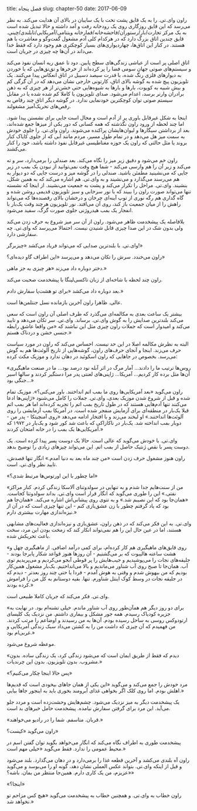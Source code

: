 title: فصل پنجاه
slug: chapter-50
date: 2017-06-09

راون وای.تی. را به یک قایق پشت تخت با یک سایبان در بالای آن هدایت می‌کند. به نظر می‌رسد که این قایق روزگاری روی یک رودخانه رفت و آمد داشته و حالا تبدیل شده‌ است به یک مرکز تجارت/بار/رستوران/فاحشه‌خانه/قمارخانه ویتنامی/آمریکایی/تایلندی/چینی. قایق چندین اتاق بزرگ دارد که در هرکدام کلی آدم مشغول گفت‌و‌گو و معاشرت با هم هستند. در کنار این اتاق‌ها، چهاردیواری‌های بسیار کوچکتری هم وجود دارد که فقط خدا می‌داند در آن‌ها چه چیزی در جریان است.

اتاق اصلی پر است از عیاشی‌ زندگی‌های سطح پایین. دود تا عمق ریه انسان نفوذ می‌کند و سیستم‌های صوتی جهان سومی فضا را پر کرده‌اند از خرخرها و تق‌تق‌هایی که با خوردن به دیوارهای فلزی رنگ شده، با قدرت سیصد دسیبل در اتاق انعکاس پیدا می‌کنند. یک تلویزیون پیچ شده به گوشه بالای اتاق، کارتونی خارجی نشان می‌دهد که در آن گرگی کم و بیش شبیه به کویوت، بارها و بارها به شیوه‌هایی حتی خشن‌تر از هر چیزی که به ذهن برادران وارنر برسد، اعدام می‌شود. صدای تلویزیون یا کاملا کم شده شده یا در مقابل سیستم صوتی توان کوچکترین خودنمایی ندارد. در گوشه دیگر اتاق چند رقاص به رقص‌های تحریک‌آمیز مشغولند.

اینجا به شکل غیرقابل باوری پر از آدم است و محال است جایی برای نشستن پیدا شود. اما چند لحظه از ورود راون نگذشته که همه کسانی که دور یکی از میزها جمع شده‌اند، بعد از برداشتن سیگارها و لیوان‌هایشان پراکنده می‌شوند. راون وای.تی. را جلوی خودش به سمت میز هل می‌دهد و در تمام طول مسیر، مردم مانند آبی که از جلوی کایاک کنار بروند یا مثل حالتی که راون یک حوزه مغناطیسی غیرقابل نفوذ داشته باشد، خود را کنار می‌کشند. 

راون خم می‌شود و دقیق زیر میز را نگاه می‌کند. بعد صندلی را برمی‌دارد، سر و ته می‌کند و زیر آن را هم وارسی می‌کند - شما هیچ وقت نمی‌توانید از نبودن یک بمب در زیر جایی که می‌نشینید مطمئن باشید. صندلی را در گوشه میز و درست جایی که دو دیوار به هم می‌رسند می‌گذارد و می‌نشیند و به وای.تی. هم اشاره می‌کند که به همین شکل، بنشیند. وای.تی. مراحل را تکرار می‌کند و پشت به جمعیت می‌نشیند. از اینجا که نشسته تنها می‌تواند صورت راون را ببیند که با نور سرخابی و سبز تلویزیون قدیمی روشن شده و گاه گداری هم رگه نوری از توپ آینه‌ای چرخان و درخشان بالای رقصنده‌ها که می‌تواند راهش را از میان جمعیت باز کند، روی آن می‌افتد. نور تلویزیون هرچند وقت یک‌بار با انفجار یک بمب هیدروژنی جلوی صورت گرگ، سفید می‌شود.

بلافاصله یک پیشخدمت ظاهر می‌شود. راون از آن سر میز شروع به حرف زدن می‌کند ولی بدون شک در این صدا چیزی قابل شنیدن نیست. احتمالا می‌پرسد که وای.تی. چه سفارشی دارد.

وای.تی. با بلندترین صدایی که می‌تواند فریاد می‌کشد «چیزبرگر!»

راون می‌خندد. سرش را تکان می‌دهد و می‌پرسد «این اطراف گاو دیده‌ای؟»

دختر دوباره داد می‌زند «هر چیزی به جز ماهی.»

راون چند لحظه با شاخه‌ای از زبان تاکسی‌لینگا با پیشخدمت صحبت می‌کند.

بعد دوباره داد می‌کشد «برای تو هشت‌پا سفارش دادم.»

عالی. ظاهرا راون آخرین بازمانده نسل جنتلمن‌ها است.

بیشتر یک ساعت بعدی به مکالمه‌ای می‌گذرد که طرف اصلی آن راون است که سعی می‌کند بلندترین صدایش را به گوش وای.تی. برساند. وای.تی. سر تکان می‌دهد و تایید می‌کند و امیدوار است که جملات راون چیزی مثل این نباشند که «من واقعا عاشق رابطه جنسی خشن و دردناک هستم.»

البته به نظرش مکالمه اصلا در این حد نیست. احساس می‌کند که راون در مورد سیاست حرف می‌زند. اینجا و آنجای حرف‌های راون، گوشه‌هایی از تاریخ آلوئت‌ها هم به گوش می‌رسد. بخصوص در جاهایی که راون اسکوئید در دهان ندارد و موزیک مکث کرده:

«روس‌ها ترتیب ما را دادند... آمار مرگ در اثر آبله نود درصد بود... ما در صنعت ماهیگیری آن‌ها مثل برده کار کردیم... آمریکا... ژاپنی‌های لعنتی پدر مرا دستگیر کردند و سالها اسیر جنگی بود...»

راون می‌گوید «بعد آمریکایی‌ها روی ما بمب اتم انداختند. باور می‌کنی؟». موزیک تمام شده و قبل از شروع شدن موزیک بعدی، وای.تی. جملات را کامل می‌شنود «ژاپنی‌ها ادعا می‌کنند تنها آدم‌هایی هستند که در طول تاریخ بمب اتم را تجربه کرده‌اند اما هر بمب اتم قبلا یک‌بار در منطقه‌ای برای آزمایش منفجر شده است. در آمریکا بمب آزمایشی را روی آلوئت‌ها انداختند.» او لبخند می‌زند و با افتخار ادامه می‌دهد «روی آمنچیتکا - پدر من - دوبار بمب انداخته شد. یک‌بار در ناکازاکی که باعث شد کور شود و یک‌بار در ۱۹۷۲ که آمریکایی‌ها یک بمب را در خانه امتحان کردند.»

وای.تی. با خودش می‌گوید که عالی است. حالا یک دوست پسر پیدا کرده است. یک دوست پسر با نقص ژنتیک حاصل از بمب اتم. این می‌تواند چیزهای زیادی را توضیح بدهد.

راون هنوز مشغول حرف زدن است «من چند ماه بعد به دنیا آمدم.» انگار تنها قصدش، تایید نظر وای.تی. است.

«اما چطور با این اورتوس‌ها مرتبط شدی؟»

«من از سنت‌هایم جدا شدم و به تنهایی در سولدوتنای آلاسکا زندگی کردم. کنار مراکز نفتی.» این را طوری می‌گوید که انگار قرار است وای.تی. بداند سولدوتنا کجاست. «همان‌جا بود که این نصیبم شد.» و به تتوی روی پیشانی‌اش اشاره می‌کند. «همان‌جا هم بود که یاد گرفتم چطور با زن عشق‌بازی کنم - این تنها چیزی است که در آن از نیزه‌اندازی مهارت بیشتری دارم.»

وای.تی. به این فکر می‌کند که در ذهن راون، عشق‌بازی و نیزه‌اندازی فعالیت‌های مشابهی هستند، اما در عین حال این را هم نمی‌تواند انکار کند که زمخت بودن این مرد، سخت باعث تحریکش شده.

«روی قایق‌های ماهیگیری هم کار کرده‌ام، برای کمی درآمد اضافی. از ماهیگیری چهل و هشت ساعته هالیبوت که بر می‌گشتیم - آن روزها هنوز قواعد شکار پابرجا بودند - جلیقه‌های نجات را می‌پوشیدیم و جیب‌هایش را پر قوطی آبجو می‌کردیم و می‌پریدیم توی آب. همان‌جا تا صبح روی آب شناور می‌ماندیم و بالا می‌انداختیم. یک‌بار مشغول همین‌کار بودیم که من بیهوش شدم و وقتی به هوش آمدم - فردا یا حتی چند روز بعدتر - دیدم که در جلیقه نجات در وسط کوک اینتل شناورم. تنها. بقیه دوستانم به کل من را فراموش کرده بودند.»

وای.تی. فکر می‌کند که جریان کاملا طبیعی است.

«برای دو روز دیگر هم همآن‌طور روی آب شناور ماندم. خیلی تشنه‌ام بود. در نهایت به جزیره کودیاک رسیدم. همه جور مشکل و بیماری داشتم. من نزدیک یک کلیسای ارتودوکس روسی به ساحل رسیده بودم. آن‌ها به من رسیدند و اوضاعم را مرتب کردند. من فهمیدم که آن چیزی که داشت من را به کشتن می‌داد سبک زندگی آمریکایی‌ و غربی‌ام بود.»

موعظه شروع می‌شود.

«دیدم که فقط از طریق ایمان است که می‌شود زندگی کرد، یک زندگی ساده. بدون مشروب. بدون تلویزیون. بدون این چرندیات.»

«پس حالا اینجا چکار می‌کنیم؟»

مرد خودش را جمع می‌کند و می‌گوید «این یکی از همان جاهای بیخودی است که قدیم‌ها اهلش بودم. اما روی کلک اگر بخواهی غذای آبرومند بخوری باید به اینجور جاها بیایی.»

یک پیشخدمت دیگر به میز نزدیک می‌شود. چشم‌هایش وحشت‌زده است و مردد جلو می‌آید. این مرد برای گرفتن سفارش نیامده. پیشخدمت حامل خبرهای بد است.

«قربان. متاسفم. شما را در رادیو می‌خواهند.»

راون می‌گوید «کیست؟»

پیشخدمت طوری به اطراف نگاه می‌کند که انگار می‌خواهد بگوید توان گفتن اسم در محیط عمومی را ندارد. فقط می‌گوید «خیلی مهم است.»

راون آه بلندی می‌کشد و آخرین قطعه غذا را برمی‌دارد و در دهان می‌گذارد. بلند می‌شود و قبل از اینکه وای.تی. بتواند عکس العملی نشان دهد، گونه او را می‌بوسد و می‌گوید «عزیزم، من یک کاری دارم. همین‌جا منتظر من بمان. باشه؟»

«اینجا؟»

راون خطاب به وای.تی. و همچنین خطاب به پیشخدمت می‌گوید «هیچ کس مزاحم تو نخواهد شد.»

